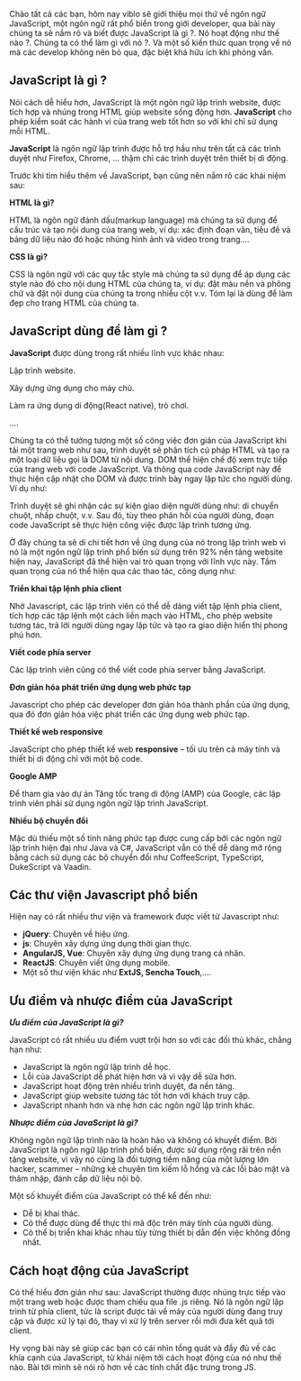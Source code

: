 Chào tất cả các bạn, hôm nay viblo sẽ giới thiệu mọi thứ về ngôn ngữ JavaScript, một ngôn ngữ rất phổ biển trong giới developer, qua bài này chúng ta sẽ nắm rõ và biết được JavaScript là gì ?. Nó hoạt động như thế nào ?. Chúng ta có thể làm gì với nó ?. Và một số kiến thức quan trọng về nó mà các develop không nên bỏ qua, đặc biệt khá hữu ích khi phỏng vấn.
## JavaScript là gì ?
Nói cách dễ hiểu hơn, JavaScript là một ngôn ngữ lập trình website, được tích hợp và nhúng trong HTML giúp website sống động hơn. **JavaScript** cho phép kiểm soát các hành vi của trang web tốt hơn so với khi chỉ sử dụng mỗi HTML.

**JavaScript** là ngôn ngữ lập trình được hỗ trợ hầu như trên tất cả các trình duyệt như Firefox, Chrome, … thậm chí các trình duyệt trên thiết bị di động.

Trước khi tìm hiểu thêm về JavaScript, bạn cũng nên nắm rõ các khái niệm sau:

**HTML là gì?**

HTML là ngôn ngữ đánh dấu(markup language) mà chúng ta sử dụng để cấu trúc và tạo nội dung của trang web, ví dụ: xác định đoạn văn, tiêu đề và bảng dữ liệu nào đó hoặc nhúng hình ảnh và video trong trang….

**CSS là gì?**

CSS là ngôn ngữ với các quy tắc style mà chúng ta sử dụng để áp dụng các style nào đó cho nội dung HTML của chúng ta, ví dụ: đặt màu nền và phông chữ và đặt nội dung của chúng ta trong nhiều cột v.v. Tóm lại là dùng để làm đẹp cho trang HTML của chúng ta.

## JavaScript dùng để làm gì ?
**JavaScript** được dùng trong rất nhiều lĩnh vực khác nhau:

Lập trình website.

Xây dựng ứng dụng cho máy chủ.

Làm ra ứng dụng di động(React native), trò chơi.

….

Chúng ta có thể tưởng tượng một số công việc đơn giản của JavaScript khi tải một trang web như sau, trình duyệt sẽ phân tích cú pháp HTML và tạo ra một loại dữ liệu gọi là DOM từ nội dung. DOM thể hiện chế độ xem trực tiếp của trang web với code JavaScript. Và thông qua code JavaScript này để thực hiện cập nhật cho DOM và được trình bày ngay lập tức cho người dùng. Ví dụ như:

Trình duyệt sẽ ghi nhận các sự kiện giao diện người dùng như: di chuyển chuột, nhấp chuột, v.v. Sau đó, tùy theo phản hồi của người dùng, đoạn code JavaScript sẽ thực hiện công việc được lập trình tương ứng.

Ở đây chúng ta sẽ di chi tiết hơn về ứng dụng của nó trong lập trình web vì nó là một ngôn ngữ lập trình phổ biến sử dụng trên 92% nền tảng website hiện nay, JavaScript đã thể hiện vai trò quan trọng với lĩnh vực này. Tầm quan trọng của nó thể hiện qua các thao tác, công dụng như:

**Triển khai tập lệnh phía client**

Nhờ Javascript, các lập trình viên có thể dễ dàng viết tập lệnh phía client, tích hợp các tập lệnh một cách liền mạch vào HTML, cho phép website tương tác, trả lời người dùng ngay lập tức và tạo ra giao diện hiển thị phong phú hơn.

**Viết code phía server**

Các lập trình viên cũng có thể viết code phía server bằng JavaScript.

**Đơn giản hóa phát triển ứng dụng web phức tạp**

Javascript cho phép các developer đơn giản hóa thành phần của ứng dụng, qua đó đơn giản hóa việc phát triển các ứng dụng web phức tạp.

**Thiết kế web responsive**

JavaScript cho phép thiết kế web **responsive** – tối ưu trên cả máy tính và thiết bị di động chỉ với một bộ code.

**Google AMP**

Để tham gia vào dự án Tăng tốc trang di động (AMP) của Google, các lập trình viên phải sử dụng ngôn ngữ lập trình JavaScript.

**Nhiều bộ chuyển đổi**

Mặc dù thiếu một số tính năng phức tạp được cung cấp bởi các ngôn ngữ lập trình hiện đại như Java và C#, JavaScript vẫn có thể dễ dàng mở rộng bằng cách sử dụng các bộ chuyển đổi như CoffeeScript, TypeScript, DukeScript và Vaadin.

## Các thư viện Javascript phổ biến
Hiện nay có rất nhiều thư viện và framework được viết từ Javascript như:

* **jQuery**: Chuyên về hiệu ứng.
* **js**: Chuyên xây dựng ứng dụng thời gian thực.
* **AngularJS, Vue**: Chuyên xây dựng ứng dụng trang cá nhân.
* **ReactJS**: Chuyên viết ứng dụng mobile.
* Một số thư viện khác như **ExtJS, Sencha Touch**,….

## Ưu điểm và nhược điểm của JavaScript
***Ưu điểm của JavaScript là gì?***

JavaScript có rất nhiều ưu điểm vượt trội hơn so với các đối thủ khác, chẳng hạn như:

* JavaScript là ngôn ngữ lập trình dễ học.
* Lỗi của JavaScript dễ phát hiện hơn và vì vậy dễ sửa hơn.
* JavaScript hoạt động trên nhiều trình duyệt, đa nền tảng.
* JavaScript giúp website tương tác tốt hơn với khách truy cập.
* JavaScript nhanh hơn và nhẹ hơn các ngôn ngữ lập trình khác.

***Nhược điểm của JavaScript là gì?***

Không ngôn ngữ lập trình nào là hoàn hảo và không có khuyết điểm. Bởi JavaScript là ngôn ngữ lập trình phổ biến, được sử dụng rộng rãi trên nền tảng website, vì vậy nó cũng là đối tượng tiềm năng của một lượng lớn hacker, scammer – những kẻ chuyên tìm kiếm lỗ hổng và các lỗi bảo mật và thâm nhập, đánh cắp dữ liệu nội bộ.

Một số khuyết điểm của JavaScript có thể kể đến như:

* Dễ bị khai thác.
* Có thể được dùng để thực thi mã độc trên máy tính của người dùng.
* Có thể bị triển khai khác nhau tùy từng thiết bị dẫn đến việc không đồng nhất.

## Cách hoạt động của JavaScript
Có thể hiểu đơn giản như sau: JavaScript thường được nhúng trực tiếp vào một trang web hoặc được tham chiếu qua file .js riêng. Nó là ngôn ngữ lập trình từ phía client, tức là script được tải về máy của người dùng đang truy cập và được xử lý tại đó, thay vì xử lý trên server rồi mới đưa kết quả tới client.

Hy vọng bài này sẽ giúp các bạn có cái nhìn tổng quát và đẩy đủ về các khía cạnh của JavaScript, từ khái niệm tới cách hoạt động của nó như thế nào. Bài tới mình sẽ nói rõ hơn về các tính chất đặc trưng trong JS.